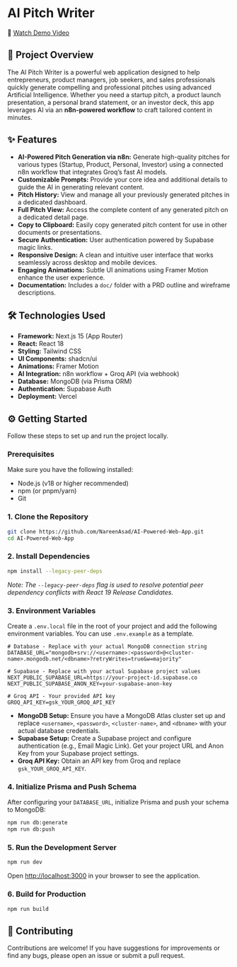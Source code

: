 
# AI Pitch Writer
🎥 [Watch Demo Video](https://www.loom.com/share/56e5334bdc62422b875af03ba7734799?sid=8caea347-32c4-4cd8-9006-e2c6a9d129d6)

## 🚀 Project Overview

The AI Pitch Writer is a powerful web application designed to help entrepreneurs, product managers, job seekers, and sales professionals quickly generate compelling and professional pitches using advanced Artificial Intelligence. Whether you need a startup pitch, a product launch presentation, a personal brand statement, or an investor deck, this app leverages AI via an **n8n-powered workflow** to craft tailored content in minutes.

## ✨ Features

* **AI-Powered Pitch Generation via n8n:** Generate high-quality pitches for various types (Startup, Product, Personal, Investor) using a connected n8n workflow that integrates Groq’s fast AI models.
* **Customizable Prompts:** Provide your core idea and additional details to guide the AI in generating relevant content.
* **Pitch History:** View and manage all your previously generated pitches in a dedicated dashboard.
* **Full Pitch View:** Access the complete content of any generated pitch on a dedicated detail page.
* **Copy to Clipboard:** Easily copy generated pitch content for use in other documents or presentations.
* **Secure Authentication:** User authentication powered by Supabase magic links.
* **Responsive Design:** A clean and intuitive user interface that works seamlessly across desktop and mobile devices.
* **Engaging Animations:** Subtle UI animations using Framer Motion enhance the user experience.
* **Documentation:** Includes a `doc/` folder with a PRD outline and wireframe descriptions.

## 🛠️ Technologies Used

* **Framework:** Next.js 15 (App Router)
* **React:** React 18
* **Styling:** Tailwind CSS
* **UI Components:** shadcn/ui
* **Animations:** Framer Motion
* **AI Integration:** n8n workflow + Groq API (via webhook)
* **Database:** MongoDB (via Prisma ORM)
* **Authentication:** Supabase Auth
* **Deployment:** Vercel

## ⚙️ Getting Started

Follow these steps to set up and run the project locally.

### Prerequisites

Make sure you have the following installed:

* Node.js (v18 or higher recommended)
* npm (or pnpm/yarn)
* Git

### 1. Clone the Repository

```bash
git clone https://github.com/NareenAsad/AI-Powered-Web-App.git
cd AI-Powered-Web-App
```

### 2. Install Dependencies

```bash
npm install --legacy-peer-deps
```
*Note: The `--legacy-peer-deps` flag is used to resolve potential peer dependency conflicts with React 19 Release Candidates.*

### 3. Environment Variables

Create a `.env.local` file in the root of your project and add the following environment variables. You can use `.env.example` as a template.

```plaintext
# Database - Replace with your actual MongoDB connection string
DATABASE_URL="mongodb+srv://<username>:<password>@<cluster-name>.mongodb.net/<dbname>?retryWrites=true&w=majority"

# Supabase - Replace with your actual Supabase project values
NEXT_PUBLIC_SUPABASE_URL=https://your-project-id.supabase.co
NEXT_PUBLIC_SUPABASE_ANON_KEY=your-supabase-anon-key

# Groq API - Your provided API key
GROQ_API_KEY=gsk_YOUR_GROQ_API_KEY
```

* **MongoDB Setup:** Ensure you have a MongoDB Atlas cluster set up and replace `<username>`, `<password>`, `<cluster-name>`, and `<dbname>` with your actual database credentials.
* **Supabase Setup:** Create a Supabase project and configure authentication (e.g., Email Magic Link). Get your project URL and Anon Key from your Supabase project settings.
* **Groq API Key:** Obtain an API key from Groq and replace `gsk_YOUR_GROQ_API_KEY`.

### 4. Initialize Prisma and Push Schema

After configuring your `DATABASE_URL`, initialize Prisma and push your schema to MongoDB:

```bash
npm run db:generate
npm run db:push
```

### 5. Run the Development Server

```bash
npm run dev
```

Open [http://localhost:3000](http://localhost:3000) in your browser to see the application.

### 6. Build for Production

```bash
npm run build
```

## 🤝 Contributing

Contributions are welcome! If you have suggestions for improvements or find any bugs, please open an issue or submit a pull request.
